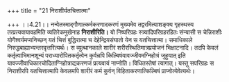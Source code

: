 +++
title = "21 निराशीर्यतचित्तात्मा"

+++
।।4.21।। नन्वेतस्माद्गौणात्कर्मकरणादकरणं मुख्यमेव तद्वरमित्याशङ्क्य
गृहस्थस्य तत्प्रत्यवायावहमिति व्यतिरेकमुखेनाह **निराशीरिति।** यो
निष्परिग्रहः स्त्र्यादिपरिग्रहरहितः संन्यासी स चेन्निराशीः
योगैश्वर्यमप्यनिच्छन् यतं चित्तं बुद्धिरात्मा च देहेन्द्रियसंघातो येन स
यतचित्तात्मा। समाधिकाले निरुद्धबाह्याभ्यन्तरवृत्तरित्यर्थः। स
व्युत्थानकाले शारीरं शरीरस्थितिमात्रप्रयोजनं भिक्षाटनादि। तदपि केवलं
कर्तृत्वाभिमानशून्यं पराध्यारोपितकर्तृत्वेन कुर्वन्नपि
किल्बिषंयावज्जीवमग्निहोत्रं जुहुयात् इति
यावज्जीवाधिकारचोदिताग्निहोत्राद्यकरणजं प्रत्यवायं नाप्नोति। विधितस्तेषां
त्यागात्। यस्तु सपरिग्रहः स निराशीरपि यतचित्तात्मापि केवलमपि शारीरं कर्म
कुर्वन् विहिताकरणात्किल्बिषं प्राप्नोत्येवेत्यर्थः।
